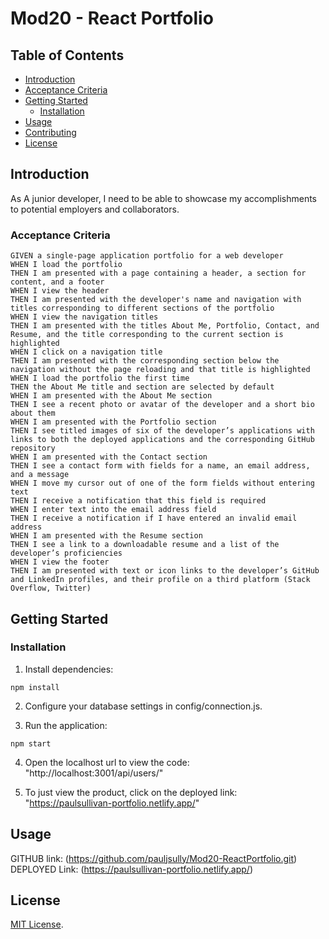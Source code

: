 # Mod20 - React Portfolio


## Table of Contents
- [Introduction](#introduction)
- [Acceptance Criteria](#acceptance-criteria)
- [Getting Started](#getting-started)
  - [Installation](#installation)
- [Usage](#usage)
- [Contributing](#contributing)
- [License](#license)

## Introduction

As A junior developer, I need to be able to showcase my accomplishments to potential employers and collaborators.

### Acceptance Criteria

    GIVEN a single-page application portfolio for a web developer
    WHEN I load the portfolio
    THEN I am presented with a page containing a header, a section for content, and a footer
    WHEN I view the header
    THEN I am presented with the developer's name and navigation with titles corresponding to different sections of the portfolio
    WHEN I view the navigation titles
    THEN I am presented with the titles About Me, Portfolio, Contact, and Resume, and the title corresponding to the current section is highlighted
    WHEN I click on a navigation title
    THEN I am presented with the corresponding section below the navigation without the page reloading and that title is highlighted
    WHEN I load the portfolio the first time
    THEN the About Me title and section are selected by default
    WHEN I am presented with the About Me section
    THEN I see a recent photo or avatar of the developer and a short bio about them
    WHEN I am presented with the Portfolio section
    THEN I see titled images of six of the developer’s applications with links to both the deployed applications and the corresponding GitHub repository
    WHEN I am presented with the Contact section
    THEN I see a contact form with fields for a name, an email address, and a message
    WHEN I move my cursor out of one of the form fields without entering text
    THEN I receive a notification that this field is required
    WHEN I enter text into the email address field
    THEN I receive a notification if I have entered an invalid email address
    WHEN I am presented with the Resume section
    THEN I see a link to a downloadable resume and a list of the developer’s proficiencies
    WHEN I view the footer
    THEN I am presented with text or icon links to the developer’s GitHub and LinkedIn profiles, and their profile on a third platform (Stack Overflow, Twitter)

## Getting Started


### Installation


1. Install dependencies:
```
npm install
```
2. Configure your database settings in config/connection.js.

3. Run the application:
```
npm start

```
4. Open the localhost url to view the code:
 "http://localhost:3001/api/users/"

5. To just view the product, click on the deployed link:
"https://paulsullivan-portfolio.netlify.app/"


## Usage

GITHUB link: (https://github.com/pauljsully/Mod20-ReactPortfolio.git)
DEPLOYED Link: (https://paulsullivan-portfolio.netlify.app/)

## License

[MIT License](https://opensource.org/licenses/MIT).
